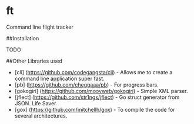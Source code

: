 # ft
Command line flight tracker

##Installation

TODO

##Other Libraries used

* [cli] (https://github.com/codegangsta/cli) - Allows me to create a command line application super fast.
* [pb] (https://github.com/cheggaaa/pb) - For progress bars.
* [gokogiri] (https://github.com/moovweb/gokogiri) - Simple XML parser.
* [jflect] (https://github.com/str1ngs/jflect) - Go struct generator from JSON. Life Saver.
* [gox] (https://github.com/mitchellh/gox) - To compile the code for several architectures.
